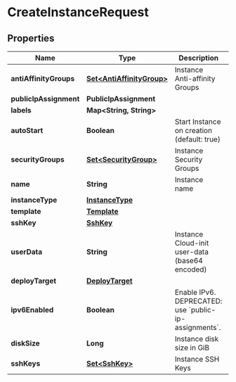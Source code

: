 

# CreateInstanceRequest


## Properties

| Name | Type | Description | Notes |
|------------ | ------------- | ------------- | -------------|
|**antiAffinityGroups** | [**Set&lt;AntiAffinityGroup&gt;**](AntiAffinityGroup.md) | Instance Anti-affinity Groups |  [optional] |
|**publicIpAssignment** | **PublicIpAssignment** |  |  [optional] |
|**labels** | **Map&lt;String, String&gt;** |  |  [optional] |
|**autoStart** | **Boolean** | Start Instance on creation (default: true) |  [optional] |
|**securityGroups** | [**Set&lt;SecurityGroup&gt;**](SecurityGroup.md) | Instance Security Groups |  [optional] |
|**name** | **String** | Instance name |  [optional] |
|**instanceType** | [**InstanceType**](InstanceType.md) |  |  |
|**template** | [**Template**](Template.md) |  |  |
|**sshKey** | [**SshKey**](SshKey.md) |  |  [optional] |
|**userData** | **String** | Instance Cloud-init user-data (base64 encoded) |  [optional] |
|**deployTarget** | [**DeployTarget**](DeployTarget.md) |  |  [optional] |
|**ipv6Enabled** | **Boolean** | Enable IPv6. DEPRECATED: use &#x60;public-ip-assignments&#x60;. |  [optional] |
|**diskSize** | **Long** | Instance disk size in GiB |  |
|**sshKeys** | [**Set&lt;SshKey&gt;**](SshKey.md) | Instance SSH Keys |  [optional] |




